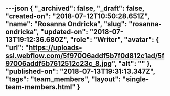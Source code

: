 ---json
{
  "_archived": false,
  "_draft": false,
  "created-on": "2018-07-12T10:50:28.651Z",
  "name": "Rosanna Ondricka",
  "slug": "rosanna-ondricka",
  "updated-on": "2018-07-13T19:12:36.680Z",
  "role": "Writer",
  "avatar": {
    "url": "https://uploads-ssl.webflow.com/5f97006addf5b7f0d812c1ad/5f97006addf5b7612512c23c_8.jpg",
    "alt": ""
  },
  "published-on": "2018-07-13T19:31:13.347Z",
  "tags": "team_members",
  "layout": "single-team-members.html"
}
---


